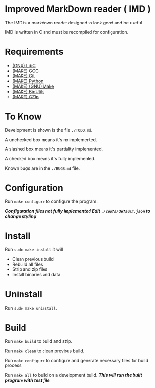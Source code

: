 # Improved MarkDown reader ( IMD )

The IMD is a markdown reader designed to look good and be useful.

IMD is written in C and must be recompiled for configuration.


# Requirements

- [(GNU) LibC](https://www.gnu.org/software/libc/)
- [(MAKE) GCC](https://gcc.gnu.org/)
- [(MAKE) Git](https://git-scm.com/)
- [(MAKE) Python](https://www.python.org/)
- [(MAKE) (GNU) Make](https://www.gnu.org/software/make/)
- [(MAKE) BinUtils](https://www.gnu.org/software/binutils/)
- [(MAKE) GZip](https://www.gnu.org/software/gzip/)


# To Know

Development is shown is the file `./TODO.md`.

A unchecked box means it's no implemented.

A slashed box means it's partiality implemented.

A checked box means it's fully implemented.


Known bugs are in the `./BUGS.md` file.


# Configuration

Run `make configure` to configure the program.

***Configuration files not fully implemented***
***Edit `./confs/default.json` to change styling***


# Install

Run `sudo make install` it will

 - Clean previous build
 - Rebuild all files
 - Strip and zip files
 - Install binaries and data


# Uninstall

Run `sudo make uninstall`.


# Build

Run `make build` to build and strip.

Run `make clean` to clean previous build.

Run `make configure` to configure and generate necessary files for build process.

Run `make all` to build on a development build. ***This will run the built program with test file***
